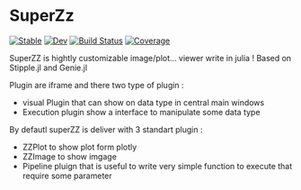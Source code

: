 # SuperZz

[![Stable](https://img.shields.io/badge/docs-stable-blue.svg)](https://a-r-n-o-l-d.github.io/SuperZz.jl/stable/)
[![Dev](https://img.shields.io/badge/docs-dev-blue.svg)](https://a-r-n-o-l-d.github.io/SuperZz.jl/dev/)
[![Build Status](https://github.com/a-r-n-o-l-d/SuperZz.jl/actions/workflows/CI.yml/badge.svg?branch=main)](https://github.com/a-r-n-o-l-d/SuperZz.jl/actions/workflows/CI.yml?query=branch%3Amain)
[![Coverage](https://codecov.io/gh/a-r-n-o-l-d/SuperZz.jl/branch/main/graph/badge.svg)](https://codecov.io/gh/a-r-n-o-l-d/SuperZz.jl)



SuperZZ  is hightly customizable image/plot... viewer write in julia ! 
Based on Stipple.jl and Genie.jl



Plugin are iframe and there two type of plugin : 
 - visual Plugin that can show on data type in central main windows
 - Execution plugin show a interface to manipulate some data type


By defautl superZZ is deliver with 3 standart plugin :
- ZZPlot to show plot form plotly
- ZZImage to show imgage 
- Pipeline pluign that is useful to write very simple function to execute that require some parameter

